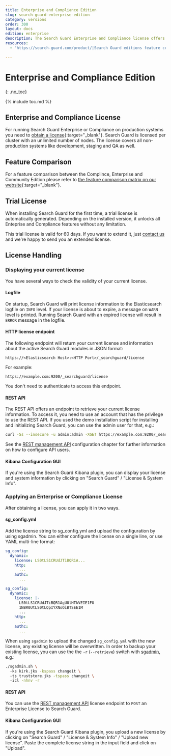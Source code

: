 ```yaml
---
title: Enterprise and Compliance Edition
slug: search-guard-enterprise-edition
category: versions
order: 300
layout: docs
edition: enterprise
description: The Search Guard Enterprise and Compliance license offers enterprise security for Elasticsearch for unlimited nodes at a steady rate. Scale your cluster, not your cost!  
resources:
  - "https://search-guard.com/product/|Search Guard editions feature comparison (website)"

---
```

<!---
Copyright 2019 floragunn GmbH
-->

# Enterprise and Compliance Edition
{: .no_toc}

{% include toc.md %}

## Enterprise and Compliance License

For running Search Guard Enterprise or Compliance on production systems you need to [obtain a license](https://search-guard.com/licensing/){:target="_blank"}. Search Guard is licensed per cluster with an unlimited number of nodes. The license covers all non-production systems like development, staging and QA as well.

## Feature Comparison

For a feature comparison between the Complince, Enterprise and Community Edition please refer to [the feature comparison matrix on our website](https://search-guard.com/licensing/){:target="_blank"}.

## Trial License

When installing Search Guard for the first time, a trial license is automatically generated. Depending on the installed version, it unlocks all Enteprise and Compliance features without any limitation.

This trial license is valid for 60 days. If you want to extend it, just [contact us](https://search-guard.com/contacts/) and we're happy to send you an extended license. 

## License Handling

### Displaying your current license

You have several ways to check the validity of your current license.

#### Logfile

On startup, Search Guard will print license information to the Elasticsearch logfile on `INFO` level. If your license is about to expire, a message on `WARN` level is printed. Running Search Guard with an expired license will result in `ERROR` message in the logfile.

#### HTTP license endpoint

The following endpoint will return your current license and information about the active Search Guard modules in JSON format:

```
https://<Elasticsearch Host>:<HTTP Port>/_searchguard/license
```

For example:

```
https://example.com:9200/_searchguard/license
```

You don't need to authenticate to access this endpoint.

#### REST API

The REST API offers an endpoint to retrieve your current license information. To access it, you need to use an account that has the privilege to use the REST API. If you used the demo installation script for installing and initializing Search Guard, you can use the admin user for that, e.g.:

```bash
curl -Ss --insecure -u admin:admin -XGET https://example.com:9200/_searchguard/license?pretty
```

See the [REST management API](restapi_api.md) configuration chapter for further information on how to configure API users.

#### Kibana Configuration GUI

If you're using the Search Guard Kibana plugin, you can display your license and system information by clicking on "Search Guard" / "License & System Info".

### Applying an Enterprise or Compliance License

After obtaining a license, you can apply it in two ways. 

#### sg_config.yml

Add the license string to sg_config.yml and upload the configuration by using sgadmin. You can either configure the license on a single line, or use YAML multi-line format:

```yaml
sg_config:
  dynamic:
    license: LS0tLS1CRUdJTiBQR1A...
    http:
      ...
    authc:          
      ...
```

```yaml
sg_config:
  dynamic:
    license: |-
      LS0tLS1CRUdJTiBQR1AgU0lHTkVEIE1FU
      1NBR0UtLS0tLQpIYXNoOiBTSEE1M
      ...    
    http:
      ...
    authc:          
      ...
```

When using `sgadmin` to upload the changed `sg_config.yml` with the new license, any existing license will be overwritten. In order to backup your existing license, you can use the the `-r` (`--retrieve`) switch with [sgadmin](../_docs_configuration_changes/configuration_sgadmin.md), e.g.:

```bash
./sgadmin.sh \ 
  -ks kirk.jks -kspass changeit \  
  -ts truststore.jks -tspass changeit \ 
  -icl -nhnv -r
``` 
#### REST API

You can use the [REST management API](restapi_api.md) license endpoint to `POST` an Enterprise License to Search Guard.

#### Kibana Configuration GUI

If you're using the Search Guard Kibana plugin, you upload a new license by clicking on "Search Guard" / "License & System Info" / "Upload new license". Paste the complete license string in the input field and click on "Upload".